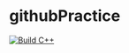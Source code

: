 # githubPractice
[![Build C++](https://github.com/the-real-brogrammer/githubPractice/actions/workflows/actions.yml/badge.svg)](https://github.com/the-real-brogrammer/githubPractice/actions/workflows/actions.yml)
